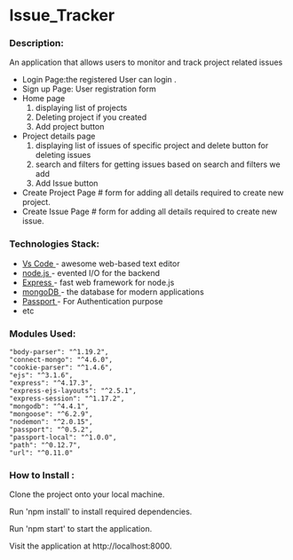 # Issue_Tracker

 ### Description: ######
An application that allows users to monitor and track project related issues

<ul>
  <li>
    Login Page:the registered User can login . 
  </li>
   <li> 
     Sign up Page: User registration form 
  </li>
  <li>Home page
        <ol>
        <li>displaying list of projects </li>
          <li>Deleting project if you created</li>
          <li>Add project button</li>
    </ol>
  </li>
    <li>Project details page
        <ol>
        <li>displaying list of issues of specific project and delete button for deleting issues </li>
          <li>search and filters for getting issues based on search and filters we add</li>
          <li>Add Issue button</li>
    </ol>
  </li>
    <li> Create Project Page
      # form for adding all details required to create new project.
  </li>
     <li>Create Issue Page
         #  form for adding all details required to create new issue.
  </li>
  
</ul>



### Technologies Stack: ######
<ul>
  <li><a href="https://code.visualstudio.com/">Vs Code </a>- awesome web-based text editor </li>
  <li><a href="https://nodejs.org/en//">node.js </a>- evented I/O for the backend </li>
  <li><a href="https://expressjs.com/">Express </a>- fast web framework for node.js </li>
  <li><a href="https://www.mongodb.com/">mongoDB </a>- the database for modern applications </li>
  <li><a href="http://www.passportjs.org/">Passport </a>- For Authentication purpose </li>
  <li>etc </li>
</ul>

### Modules Used: ######
    "body-parser": "^1.19.2",
    "connect-mongo": "^4.6.0",
    "cookie-parser": "^1.4.6",
    "ejs": "^3.1.6",
    "express": "^4.17.3",
    "express-ejs-layouts": "^2.5.1",
    "express-session": "^1.17.2",
    "mongodb": "^4.4.1",
    "mongoose": "^6.2.9",
    "nodemon": "^2.0.15",
    "passport": "^0.5.2",
    "passport-local": "^1.0.0",
    "path": "^0.12.7",
    "url": "^0.11.0"
  
 ### How to Install : ######
 
Clone the project onto your local machine.

Run 'npm install' to install required dependencies.

Run 'npm start' to start the application.

Visit the application at http://localhost:8000.

